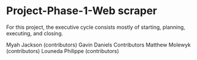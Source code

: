 # Project-Phase-1-Web scraper
For this project, the executive cycle consists mostly of starting, planning, executing, and closing.

Myah Jackson (contributors)
Gavin Daniels Contributors
Matthew Molewyk (contributors)
Louneda Philippe (contributors)


